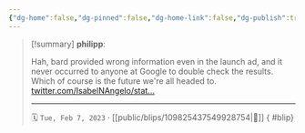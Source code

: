 ```yaml
---
{"dg-home":false,"dg-pinned":false,"dg-home-link":false,"dg-publish":true,"type":"blip","disabled rules":["yaml-title","yaml-title-alias","file-name-heading"],"title":"philipp on mastodon @ 2023-02-07","created-date":"2023-02-07T20:53:05","id":109825437549928750,"updated-date":"2025-05-02T08:50:43","dg-path":"blips/109825437549928754.md","permalink":"/blips/109825437549928754/","dgPassFrontmatter":true}
---
```


> [!summary] **philipp**:
>
> Hah, bard provided wrong information even in the launch ad, and it never occurred to anyone at Google to double check the results. Which of course is the future we're all headed to. [twitter.com/IsabelNAngelo/stat…](https://twitter.com/IsabelNAngelo/status/1623013720011194368)
> - - -
>
> 🗓️ `Tue, Feb 7, 2023` · [[public/blips/109825437549928754\|🔗]]
{ #blip}

